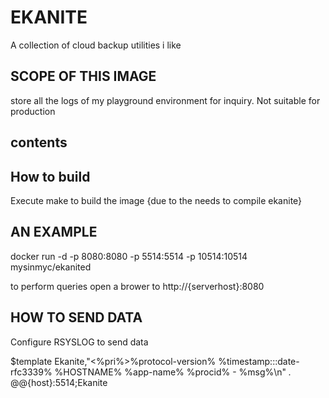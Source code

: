 # EKANITE

A collection of cloud backup utilities i like



## SCOPE OF THIS IMAGE

store all the logs of my playground environment for inquiry. Not suitable for production


## contents


## How to build

Execute make to build the image {due to the needs to compile ekanite}

## AN EXAMPLE

docker run -d -p 8080:8080 -p 5514:5514 -p 10514:10514 mysinmyc/ekanited

to perform queries open a brower to http://{serverhost}:8080

## HOW TO SEND DATA
Configure RSYSLOG to send data

$template Ekanite,"<%pri%>%protocol-version% %timestamp:::date-rfc3339% %HOSTNAME% %app-name% %procid% - %msg%\n"
*.*             @@{host}:5514;Ekanite

